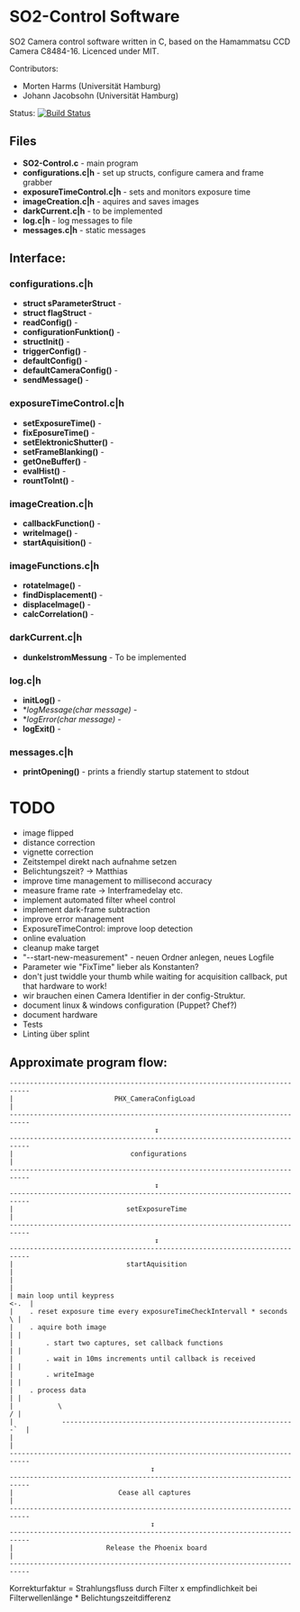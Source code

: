 SO2-Control Software
====================

SO2 Camera control software written in C, based on the Hamammatsu CCD Camera
C8484-16. Licenced under MIT.

Contributors:
- Morten Harms (Universität Hamburg)
- Johann Jacobsohn (Universität Hamburg)

Status:
[![Build Status](https://drone.io/bitbucket.org/jjacobsohn/so2-camera/status.png)](https://drone.io/bitbucket.org/jjacobsohn/so2-camera/latest)

Files
------
- **SO2-Control.c** - main program
- **configurations.c|h** - set up structs, configure camera and frame grabber
- **exposureTimeControl.c|h** - sets and monitors exposure time
- **imageCreation.c|h** - aquires and saves images
- **darkCurrent.c|h** - to be implemented
- **log.c|h** - log messages to file
- **messages.c|h** - static messages

Interface:
----------
### configurations.c|h

- **struct sParameterStruct** -
- **struct flagStruct** -
- **readConfig()** -
- **configurationFunktion()** -
- **structInit()** -
- **triggerConfig()** -
- **defaultConfig()** -
- **defaultCameraConfig()** -
- **sendMessage()** -

### exposureTimeControl.c|h

- **setExposureTime()** -
- **fixEposureTime()** -
- **setElektronicShutter()** -
- **setFrameBlanking()** -
- **getOneBuffer()** -
- **evalHist()** -
- **rountToInt()** -

### imageCreation.c|h

- **callbackFunction()** -
- **writeImage()** -
- **startAquisition()** -

### imageFunctions.c|h

- **rotateImage()** -
- **findDisplacement()** -
- **displaceImage()** -
- **calcCorrelation()** -

### darkCurrent.c|h

- **dunkelstromMessung** - To be implemented

### log.c|h

- **initLog()** -
- **logMessage(char *message)** -
- **logError(char *message)** -
- **logExit()** -

### messages.c|h

- **printOpening()** - prints a friendly startup statement to stdout

TODO
====

- image flipped
- distance correction
- vignette correction
- Zeitstempel direkt nach aufnahme setzen
- Belichtungszeit? -> Matthias
- improve time management to millisecond accuracy
- measure frame rate -> Interframedelay etc.
- implement automated filter wheel control
- implement dark-frame subtraction
- improve error management
- ExposureTimeControl: improve loop detection
- online evaluation
- cleanup make target
- "--start-new-measurement" - neuen Ordner anlegen, neues Logfile
- Parameter wie "FixTime" lieber als Konstanten?
- don't just twiddle your thumb while waiting for acquisition callback, put that hardware to work!
- wir brauchen einen Camera Identifier in der config-Struktur.
- document linux & windows configuration (Puppet? Chef?)
- document hardware
- Tests
- Linting über splint


Approximate program flow:
-------------------------

```
---------------------------------------------------------------------------
|                         PHX_CameraConfigLoad                            |
---------------------------------------------------------------------------
                                    ↧
---------------------------------------------------------------------------
|                             configurations                              |
---------------------------------------------------------------------------
                                    ↧
---------------------------------------------------------------------------
|                            setExposureTime                              |
---------------------------------------------------------------------------
                                    ↧
---------------------------------------------------------------------------
|                            startAquisition                              |
|                                                                         |
| main loop until keypress                                           <-.  |
|    . reset exposure time every exposureTimeCheckIntervall * seconds   \ |
|    . aquire both image                                                | |
|        . start two captures, set callback functions                   | |
|        . wait in 10ms increments until callback is received           | |
|        . writeImage                                                   | |
|    . process data                                                     | |
|           \                                                           / |
|            ----------------------------------------------------------`  |
|                                                                         |
---------------------------------------------------------------------------
                                   ↧
---------------------------------------------------------------------------
|                          Cease all captures                             |
---------------------------------------------------------------------------
                                   ↧
---------------------------------------------------------------------------
|                       Release the Phoenix board                         |
---------------------------------------------------------------------------
```





Korrekturfaktur = Strahlungsfluss durch Filter x empfindlichkeit bei Filterwellenlänge * Belichtungszeitdifferenz
